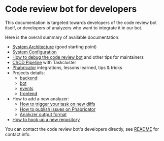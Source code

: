 # Code review bot for developers

This documentation is targeted towards developers of the code review bot itself, or developers of analyzers who want to integrate it in our bot.

Here is the overall summary of available documentation:

* [System Architecture](architecture.md) (good starting point)
* [System Configuration](configuration.md)
* [How to debug the code review bot](debugging.md) and other tips for maintainers
* [CI/CD Pipeline](devops.md) with Taskcluster
* [Phabricator](phabricator.md) integrations, lessons learned, tips & tricks
* Projects details:
    - [backend](projects/backend.md)
    - [bot](projects/bot.md)
    - [events](projects/events.md)
    - [frontend](projects/bot.md)
* How to add a new analyzer:
    - [How to trigger your task on new diffs](trigger.md)
    - [How to publish issues on Phabricator](publication.md)
    - [Analyzer output format](analysis_format.md)
* [How to hook up a new repository](new_repository.md)

You can contact the code review bot's developers directly, see [README](../README.md) for contact info.
